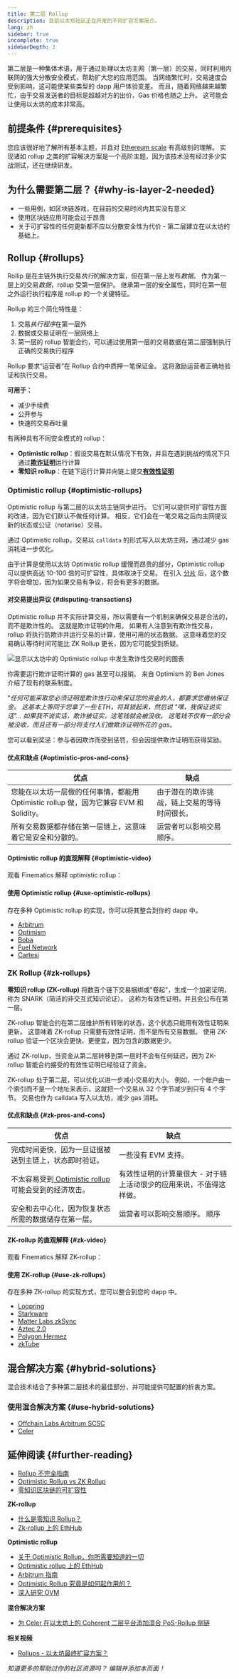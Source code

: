 ```yaml
---
title: 第二层 Rollup
description: 目前以太坊社区正在开发的不同扩容方案简介。
lang: zh
sidebar: true
incomplete: true
sidebarDepth: 3
---
```


第二层是一种集体术语，用于通过处理以太坊主网（第一层）的交易，同时利用内联网的强大分散安全模式，帮助扩大您的应用范围。 当网络繁忙时，交易速度会受到影响，这可能使某些类型的 dapp 用户体验变差。 而且，随着网络越来越繁忙，由于交易发送者的目标是超越对方的出价，Gas 价格也随之上升。 这可能会让使用以太坊的成本非常高。

## 前提条件 {#prerequisites}

您应该很好地了解所有基本主题，并且对 [Ethereum scale](/developers/docs/scaling/) 有高级别的理解。 实现诸如 rollup 之类的扩容解决方案是一个高阶主题，因为该技术没有经过多少实战测试，还在继续研发。

## 为什么需要第二层？ {#why-is-layer-2-needed}

- 一些用例，如区块链游戏，在目前的交易时间内其实没有意义
- 使用区块链应用可能会过于昂贵
- 关于可扩容性的任何更新都不应以分散安全性为代价 - 第二层建立在以太坊的基础上。

## Rollup {#rollups}

Rollip 是在主链外执行交易*执行*的解决方案，但在第一层上发布*数据*。 作为第一层上的交易*数据*，rollup 受第一层保护。 继承第一层的安全属性，同时在第一层之外运行执行程序是 rollup 的一个关键特征。

Rollup 的三个简化特性是：

1. 交易*执行程序*在第一层外
2. 数据或交易证明在一层网络上
3. 第一层的 rollup 智能合约，可以通过使用第一层的交易数据在第二层强制执行正确的交易执行程序

Rollup 要求“运营者”在 Rollup 合约中质押一笔保证金。 这将激励运营者正确地验证和执行交易。

**可用于：**

- 减少手续费
- 公开参与
- 快速的交易吞吐量

有两种具有不同安全模式的 rollup：

- **Optimistic rollup**：假设交易在默认情况下有效，并且在遇到挑战的情况下只通过[**欺诈证明**](/glossary/#fraud-proof)运行计算
- **零知识 rollup**：在链下运行计算并向链上提交[**有效性证明**](/glossary/#validity-proof)

### Optimistic rollup {#optimistic-rollups}

Optimistic rollup 与第二层的以太坊主链同步进行。 它们可以提供可扩容性方面的改进，因为它们默认不做任何计算。 相反，它们会在一笔交易之后向主网提议新的状态或公证（notarise）交易。

通过 Optimistic rollup，交易以 `calldata` 的形式写入以太坊主网，通过减少 gas 消耗进一步优化。

由于计算是使用以太坊 Optimistic rollup 缓慢而昂贵的部分，Optimistic rollup 可以提供高达 10-100 倍的可扩容性，具体取决于交易。 在引入 [分片](/upgrades/shard-chains) 后，这个数字将会增加，因为如果交易有争议，将会有更多的数据。

#### 对交易提出异议 {#disputing-transactions}

Optimistic rollup 并不实际计算交易，所以需要有一个机制来确保交易是合法的，而不是欺诈性的。 这就是欺诈证明的作用。 如果有人注意到有欺诈性交易，rollup 将执行防欺诈并运行交易的计算，使用可用的状态数据。 这意味着您的交易确认等待时间可能比 ZK Rollup 更长，因为它可能受到质疑。

![显示以太坊中的 Optimistic rollup 中发生欺诈性交易时的图表](../../../../../developers/docs/scaling/#rollupsoptimistic-rollups.png)

你需要运行欺诈证明计算的 gas 甚至可以报销。 来自 Optimism 的 Ben Jones 介绍了现有的联系制度。

"_任何可能采取您必须证明是欺诈性行动来保证您的资金的人，都要求您缴纳保证金。 这基本上等同于您拿了一些 ETH，将其锁起来，然后说 "嘿，我保证说实话"... 如果我不说实话，欺诈被证实，这笔钱就会被没收。 这笔钱不仅有一部分会被没收，而且还有一部分将支付人们做欺诈证明所花的 gas_。

您可以看到奖惩：参与者因欺诈而受到惩罚，但会因提供欺诈证明而获得奖励。

#### 优点和缺点 {#optimistic-pros-and-cons}

| 优点                                                                                    | 缺点                                         |
| --------------------------------------------------------------------------------------- | -------------------------------------------- |
| 您能在以太坊一层做的任何事情，都能用 Optimistic rollup 做，因为它兼容 EVM 和 Solidity。 | 由于潜在的欺诈挑战，链上交易的等待时间很长。 |
| 所有交易数据都存储在第一层链上，这意味着它是安全和分散的。                              | 运营者可以影响交易顺序。                     |

#### Optimistic rollup 的直观解释 {#optimistic-video}

观看 Finematics 解释 optimistic rollup：

<YouTube id="7pWxCklcNsU" start="263" />

#### 使用 Optimistic rollup {#use-optimistic-rollups}

存在多种 Optimistic rollup 的实现，你可以将其整合到你的 dapp 中。

- [Arbitrum](https://arbitrum.io/)
- [Optimism](https://optimism.io/)
- [Boba](https://boba.network/)
- [Fuel Network](https://fuel.sh/)
- [Cartesi](https://cartesi.io/)

### ZK Rollup {#zk-rollups}

**零知识 rollup (ZK-rollup)** 将数百个链下交易捆绑或"卷起"，生成一个加密证明，称为 SNARK（简洁的非交互式知识论证）。 这称为有效性证明，并且会公布在第一层。

ZK-rollup 智能合约在第二层维护所有转账的状态，这个状态只能用有效性证明来更新。 这意味着 ZK-rollup 只需要有效性证明，而不是所有交易数据。 使用 ZK-rollup 验证一个区块会更快、更便宜，因为包含的数据更少。

通过 ZK-rollup，当资金从第二层转移到第一层时不会有任何延迟，因为 ZK-rollup 智能合约接受的有效性证明已经验证了资金。

ZK-rollup 处于第二层，可以优化以进一步减小交易的大小。 例如，一个帐户由一个索引而不是一个地址来表示，这就把一个交易从 32 个字节减少到只有 4 个字节。 交易也作为 calldata 写入以太坊，减少 gas 消耗。

#### 优点和缺点 {#zk-pros-and-cons}

| 优点                                                                               | 缺点                                                                |
| ---------------------------------------------------------------------------------- | ------------------------------------------------------------------- |
| 完成时间更快，因为一旦证据被送到主链上，状态即时验证。                             | 一些没有 EVM 支持。                                                 |
| 不太容易受到[ Optimistic rollup ](#optimistic-pros-and-cons)可能会受到的经济攻击。 | 有效性证明的计算量很大 - 对于链上活动很少的应用来说，不值得这样做。 |
| 安全和去中心化，因为恢复状态所需的数据储存在第一层。                               | 运营者可以影响交易顺序。 顺序                                       |

#### ZK-rollup 的直观解释 {#zk-video}

观看 Finematics 解释 ZK-rollup：

<YouTube id="7pWxCklcNsU" start="406" />

#### 使用 ZK-rollup {#use-zk-rollups}

存在多种 ZK-rollup 的实现方式，您可以整合到您的 dapp 中。

- [Loopring](https://loopring.org/#/)
- [Starkware](https://starkware.co/)
- [Matter Labs zkSync](https://zksync.io/)
- [Aztec 2.0](https://aztec.network/)
- [Polygon Hermez](https://hermez.io/)
- [zkTube](https://zktube.io/)

## 混合解决方案 {#hybrid-solutions}

混合技术结合了多种第二层技术的最佳部分，并可能提供可配置的折衷方案。

### 使用混合解决方案 {#use-hybrid-solutions}

- [Offchain Labs Arbitrum SCSC](https://offchainlabs.com/arbitrum.pdf)
- [Celer](https://www.celer.network/)

## 延伸阅读 {#further-reading}

- [Rollup 不完全指南](https://vitalik.ca/general/2021/01/05/rollup.html)
- [Optimistic Rollup vs ZK Rollup](https://limechain.tech/blog/optimistic-rollups-vs-zk-rollups/)
- [零知识区块链的可扩容性](https://ethworks.io/assets/download/zero-knowledge-blockchain-scaling-ethworks.pdf)

**ZK-rollup**

- [什么是零知识 Rollup？](https://coinmarketcap.com/alexandria/glossary/zero-knowledge-rollups)
- [Zk-rollup 上的 EthHub](https://docs.ethhub.io/ethereum-roadmap/layer-2-scaling/zk-rollups/)

**Optimistic rollup**

- [关于 Optimistic Rollup，你所需要知道的一切](https://research.paradigm.xyz/rollups)
- [Optimistic rollup 上的 EthHub](https://docs.ethhub.io/ethereum-roadmap/layer-2-scaling/optimistic_rollups/)
- [Arbitrum 指南](https://newsletter.banklesshq.com/p/the-essential-guide-to-arbitrum)
- [Optimistic Rollup 究竟是如何起作用的？](https://research.paradigm.xyz/optimism)
- [深入研究 OVM](https://medium.com/ethereum-optimism/ovm-deep-dive-a300d1085f52)

**混合解决方案**

- [为 Celer 在以太坊上的 Coherent 二层平台添加混合 PoS-Rollup 侧链](https://medium.com/celer-network/adding-hybrid-pos-rollup-sidechain-to-celers-coherent-layer-2-platform-d1d3067fe593)

**相关视频**

- [Rollups - 以太坊最终扩容方案？ ](https://youtu.be/7pWxCklcNsU)

_知道更多的帮助过你的社区资源吗？ 编辑并添加本页面！_

